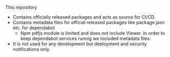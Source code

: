 This repository
* Contains officially released packages and acts as source for CI/CD.
* Contains metadata files for official released packages like package.json etc. for dependabot
    * Npm pdfjs module is limited and does not include Viewer. In order to keep dependabot services runnig we included metadata files.
* It is not used for any development but deployment and security notifications only.